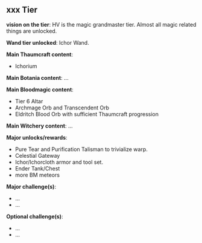 ## xxx Tier
<div align="justify">

**vision on the tier**:
HV is the magic grandmaster tier. Almost all magic related things are unlocked.

**Wand tier unlocked**: Ichor Wand.

**Main Thaumcraft content**:
- Ichorium

**Main Botania content**: ...

**Main Bloodmagic content**:

- Tier 6 Altar
- Archmage Orb and Transcendent Orb
- Eldritch Blood Orb with sufficient Thaumcraft progression

**Main Witchery content**: ...

**Major unlocks/rewards**:
- Pure Tear and Purification Talisman to trivialize warp.
- Celestial Gateway
- Ichor/Ichorcloth armor and tool set.
- Ender Tank/Chest
- more BM meteors

**Major challenge(s)**:
- ...
- ...

**Optional challenge(s)**:
- ...
- ...

</div>
